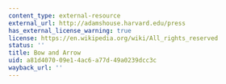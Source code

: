```yaml
---
content_type: external-resource
external_url: http://adamshouse.harvard.edu/press
has_external_license_warning: true
license: https://en.wikipedia.org/wiki/All_rights_reserved
status: ''
title: Bow and Arrow
uid: a81d4070-09e1-4ac6-a77d-49a0239dcc3c
wayback_url: ''
---
```

